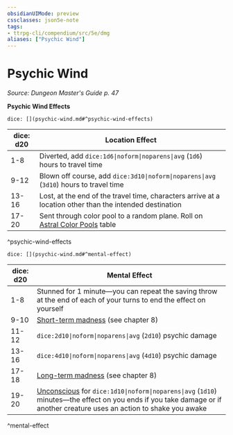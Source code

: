```yaml
---
obsidianUIMode: preview
cssclasses: json5e-note
tags:
- ttrpg-cli/compendium/src/5e/dmg
aliases: ["Psychic Wind"]
---
```

# Psychic Wind
*Source: Dungeon Master's Guide p. 47* 

**Psychic Wind Effects**

`dice: [](psychic-wind.md#^psychic-wind-effects)`

| dice: d20 | Location Effect |
|-----------|-----------------|
| 1-8 | Diverted, add `dice:1d6\|noform\|noparens\|avg` (`1d6`) hours to travel time |
| 9-12 | Blown off course, add `dice:3d10\|noform\|noparens\|avg` (`3d10`) hours to travel time |
| 13-16 | Lost, at the end of the travel time, characters arrive at a location other than the intended destination |
| 17-20 | Sent through color pool to a random plane. Roll on [Astral Color Pools](3-Mechanics/CLI/tables/astral-color-pools.md) table |
^psychic-wind-effects

`dice: [](psychic-wind.md#^mental-effect)`

| dice: d20 | Mental Effect |
|-----------|---------------|
| 1-8 | Stunned for 1 minute—you can repeat the saving throw at the end of each of your turns to end the effect on yourself |
| 9-10 | [Short-term madness](3-Mechanics/CLI/tables/short-term-madness.md) (see chapter 8) |
| 11-12 | `dice:2d10\|noform\|noparens\|avg` (`2d10`) psychic damage |
| 13-16 | `dice:4d10\|noform\|noparens\|avg` (`4d10`) psychic damage |
| 17-18 | [Long-term madness](3-Mechanics/CLI/tables/long-term-madness.md) (see chapter 8) |
| 19-20 | [Unconscious](3-Mechanics/CLI/rules/conditions.md#Unconscious) for `dice:1d10\|noform\|noparens\|avg` (`1d10`) minutes—the effect on you ends if you take damage or if another creature uses an action to shake you awake |
^mental-effect